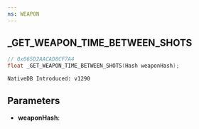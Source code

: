 ```yaml
---
ns: WEAPON
---
```

## _GET_WEAPON_TIME_BETWEEN_SHOTS

```c
// 0x065D2AACAD8CF7A4
float _GET_WEAPON_TIME_BETWEEN_SHOTS(Hash weaponHash);
```

```
NativeDB Introduced: v1290
```

## Parameters
* **weaponHash**:
